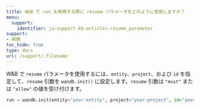 ```yaml
---
title: W&B で run を再開する際に resume パラメータをどのように使用しますか？
menu:
  support:
    identifier: ja-support-kb-articles-resume_parameter
support:
- 再開
toc_hide: true
type: docs
url: /support/:filename
---
```


W&B で `resume` パラメータを使用するには、`entity`、`project`、および `id` を指定して、`resume` 引数を `wandb.init()` に設定します。`resume` 引数は `"must"` または `"allow"` の値を受け付けます。

  ```python
  run = wandb.init(entity="your-entity", project="your-project", id="your-run-id", resume="must")
  ```